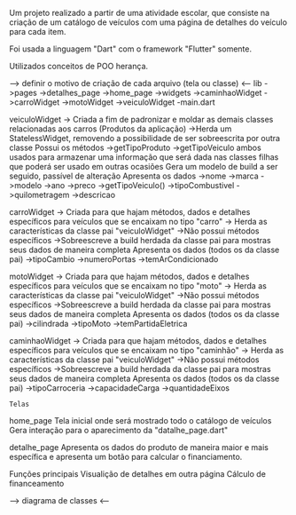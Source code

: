 Um projeto realizado a partir de uma atividade escolar, que consiste na criação de um catálogo de veículos com uma página de detalhes do veículo para cada item.

Foi usada a linguagem "Dart" com o framework "Flutter" somente.

Utilizados conceitos de POO herança.

--> definir o motivo de criação de cada arquivo (tela ou classe) <--
lib
    ->pages
        ->detalhes_page
        ->home_page
    ->widgets
        ->caminhaoWidget
        ->carroWidget
        ->motoWidget
        ->veiculoWidget
   -main.dart

veiculoWidget
    → Criada a fim de padronizar e moldar as demais classes relacionadas aos carros (Produtos da aplicação)
    →Herda um StatelessWidget, removendo a possibilidade de ser sobreescrita por outra classe
    Possui os métodos
        ->getTipoProduto
        ->getTipoVeiculo
        ambos usados para armazenar uma informação que será dada nas classes filhas que poderá ser usado em outras ocasiões
    Gera um modelo de build a ser seguido, passível de alteração
    Apresenta os dados
        ->nome
        ->marca
        ->modelo
        ->ano
        ->preco
        ->getTipoVeiculo()
        ->tipoCombustivel
        ->quilometragem
        ->descricao
    
carroWidget
    → Criada para que hajam métodos, dados e detalhes específicos para veículos que se encaixam no tipo "carro"
    → Herda as características da classe pai "veiculoWidget"
    →Não possui métodos específicos
    →Sobreescreve a build herdada da classe pai para mostras seus dados de maneira completa
    Apresenta os dados
        (todos os da classe pai)
        ->tipoCambio
        ->numeroPortas
        ->temArCondicionado

motoWidget
    → Criada para que hajam métodos, dados e detalhes específicos para veículos que se encaixam no tipo "moto"
    → Herda as características da classe pai "veiculoWidget"
    →Não possui métodos específicos
    →Sobreescreve a build herdada da classe pai para mostras seus dados de maneira completa
    Apresenta os dados
        (todos os da classe pai)
        ->cilindrada
        ->tipoMoto
        ->temPartidaEletrica

caminhaoWidget
    → Criada para que hajam métodos, dados e detalhes específicos para veículos que se encaixam no tipo "caminhão"
    → Herda as características da classe pai "veiculoWidget"
    →Não possui métodos específicos
    →Sobreescreve a build herdada da classe pai para mostras seus dados de maneira completa
    Apresenta os dados
        (todos os da classe pai)
        ->tipoCarroceria
        ->capacidadeCarga
        ->quantidadeEixos

    Telas
home_page
    Tela inicial onde será mostrado todo o catálogo de veículos
    Gera interação para o aparecimento da "datalhe_page.dart"

detalhe_page
    Apresenta os dados do produto de maneira maior e mais específica e apresenta um botão para calcular o financiamento.


Funções principais
    Visualição de detalhes em outra página
    Cálculo de financeamento

--> diagrama de classes <--
